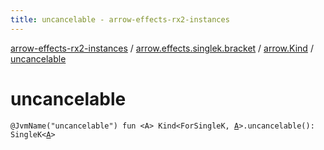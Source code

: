 ```yaml
---
title: uncancelable - arrow-effects-rx2-instances
---
```


[arrow-effects-rx2-instances](../../index.html) / [arrow.effects.singlek.bracket](../index.html) / [arrow.Kind](index.html) / [uncancelable](./uncancelable.html)

# uncancelable

`@JvmName("uncancelable") fun <A> Kind<ForSingleK, `[`A`](uncancelable.html#A)`>.uncancelable(): SingleK<`[`A`](uncancelable.html#A)`>`